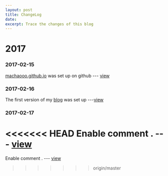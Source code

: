 ```yaml
---
layout: post
title: ChangeLog
date:
excerpt: Trace the changes of this blog
---
```

# 2017

### 2017-02-15
[machaooo.github.io](https://github.com/Machaooo/machaooo.github.io) was set up on github --- [view](https://github.com/Machaooo/machaooo.github.io/tree/c93ac1b73635ec8d5b88d1c7e278233a019e08b9)

### 2017-02-16
The first version of my [blog](https://machaooo.github.io) was set up ---[view](https://github.com/Machaooo/machaooo.github.io/commit/edf0387769f871b1959241ef72e3af252678c80c)

### 2017-02-17
<<<<<<< HEAD
Enable comment . --- [view](https://github.com/Machaooo/machaooo.github.io/commit/db8d11b2c95a240e2b25ed6bcc1f7fc792b57d6e)
=======
Enable comment . --- [view]()
>>>>>>> origin/master

